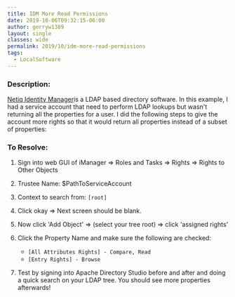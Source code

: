 ```yaml
---
title: IDM More Read Permissions
date: 2019-10-06T09:32:15-06:00
author: gerryw1389
layout: single
classes: wide
permalink: 2019/10/idm-more-read-permissions
tags:
  - LocalSoftware
---
```

<!--more-->

### Description:

[Netiq Identity Manager](https://www.microfocus.com/en-us/products/netiq-identity-manager/overview)is a LDAP based directory software. In this example, I had a service account that need to perform LDAP lookups but wasn't returning all the properties for a user. I did the following steps to give the account more rights so that it would return all properties instead of a subset of properties:


### To Resolve:

1. Sign into web GUI of iManager => Roles and Tasks => Rights => Rights to Other Objects

2. Trustee Name: $PathToServiceAccount

3. Context to search from: `[root]`

4. Click okay => Next screen should be blank. 

5. Now click 'Add Object' => (select your tree root) => click 'assigned rights'

6. Click the Property Name and make sure the following are checked:
   - `[All Attributes Rights] - Compare, Read`
   - `[Entry Rights] - Browse`

7. Test by signing into Apache Directory Studio before and after and doing a quick search on your LDAP tree. You should see more properties afterwards!